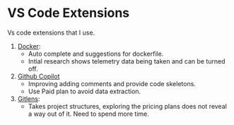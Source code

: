 # VS Code Extensions 

Vs code extensions that I use.

1. [Docker](https://marketplace.visualstudio.com/items?itemName=ms-azuretools.vscode-docker):
    - Auto complete and suggestions for dockerfile.
    - Intial research shows telemetry data being taken and can be turned off.
2. [Github Copilot](https://marketplace.visualstudio.com/items?itemName=GitHub.copilot)
    - Improving adding comments and provide code skeletons.
    - Use Paid plan to avoid data extraction.
3. [Gitlens](https://marketplace.visualstudio.com/items?itemName=eamodio.gitlens):
    - Takes project structures, exploring the pricing plans does not reveal a way out of it. Need to spend more time.